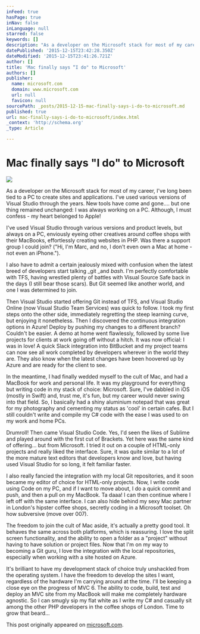 ```yaml
---
inFeed: true
hasPage: true
inNav: false
inLanguage: null
starred: false
keywords: []
description: "As a developer on the Microsoft stack for most of my career, I've long been tied to a PC to create sites and applications. I've used various versions of Visual Studio through the years. New tools have come and gone.... but one thing remained unchanged: I was always working on a PC. Although, I must confess - my heart belonged to Apple!"
datePublished: '2015-12-15T23:42:28.350Z'
dateModified: '2015-12-15T23:41:26.721Z'
author: []
title: 'Mac finally says “I do" to Microsoft'
authors: []
publisher:
  name: microsoft.com
  domain: www.microsoft.com
  url: null
  favicon: null
sourcePath: _posts/2015-12-15-mac-finally-says-i-do-to-microsoft.md
published: true
url: mac-finally-says-i-do-to-microsoft/index.html
_context: 'http://schema.org'
_type: Article

---
```

# Mac finally says "I do" to Microsoft
![](https://www.microsoft.com/en-gb/developers/images/articles/600x350/A2_600x350_709.jpg?v=1.0)

As a developer on the Microsoft stack for most of my career, I've long been tied to a PC to create sites and applications. I've used various versions of Visual Studio through the years. New tools have come and gone.... but one thing remained unchanged: I was always working on a PC. Although, I must confess - my heart belonged to Apple!

I've used Visual Studio through various versions and product levels, but always on a PC, enviously eyeing other creatives around coffee shops with their MacBooks, effortlessly creating websites in PHP. Was there a support group I could join? ("Hi, I'm Marc, and no, I don't even own a Mac at home - not even an iPhone.").

I also have to admit a certain jealously mixed with confusion when the latest breed of developers start talking _git _and _bash_. I'm perfectly comfortable with TFS, having wrestled plenty of battles with Visual Source Safe back in the days (I still bear those scars). But Git seemed like another world, and one I was determined to join.

Then Visual Studio started offering Git instead of TFS, and Visual Studio Online (now Visual Studio Team Services) was quick to follow. I took my first steps onto the other side, immediately regretting the steep learning curve, but enjoying it nonetheless. Then I discovered the continuous integration options in Azure! Deploy by pushing my changes to a different branch? Couldn't be easier. A demo at home went flawlessly, followed by some live projects for clients at work going off without a hitch. It was now official: I was in love! A quick Slack integration into BitBucket and my project teams can now see all work completed by developers wherever in the world they are. They also know when the latest changes have been hoovered up by Azure and are ready for the client to see.

In the meantime, I had finally wedded myself to the cult of Mac, and had a MacBook for work and personal life. It was my playground for everything but writing code in my stack of choice: Microsoft. Sure, I've dabbled in iOS (mostly in Swift) and, trust me, it's fun, but my career would never swing into that field. So, I basically had a shiny aluminium notepad that was great for my photography and cementing my status as 'cool' in certain cafes. But I still couldn't write and compile my C\# code with the ease I was used to on my work and home PCs.

Drumroll! Then came Visual Studio Code. Yes, I'd seen the likes of Sublime and played around with the first cut of Brackets. Yet here was the same kind of offering... but from Microsoft. I tried it out on a couple of HTML-only projects and really liked the interface. Sure, it was quite similar to a lot of the more mature text editors that developers know and love, but having used Visual Studio for so long, it felt familiar faster.

I also really fancied the integration with my local Git repositories, and it soon became my editor of choice for HTML-only projects. Now, I write code using Code on my PC, and if I want to move about, I do a quick commit and push, and then a pull on my MacBook. Ta daaa! I can then continue where I left off with the same interface. I can also hide behind my sexy Mac partner in London's hipster coffee shops, secretly coding in a Microsoft toolset. Oh how subversive (move over 007).

The freedom to join the cult of Mac aside, it's actually a pretty good tool. It behaves the same across both platforms, which is reassuring. I love the split screen functionality, and the ability to open a folder as a "project" without having to have solution or project files. Now that I'm on my way to becoming a Git guru, I love the integration with the local repositories, especially when working with a site hosted on Azure.

It's brilliant to have my development stack of choice truly unshackled from the operating system. I have the freedom to develop the sites I want, regardless of the hardware I'm carrying around at the time. I'll be keeping a close eye on the progress of MVC 6\. The ability to code, build, test and deploy an MVC site from my MacBook will make me completely hardware agnostic. So I can smugly sip my flat white as I write my C\# and casually sit among the other PHP developers in the coffee shops of London. Time to grow that beard...

This post originally appeared on [microsoft.com][0].

[0]: https://www.microsoft.com/en-gb/developers/articles/week01dec15/mac-finally-says-i-do-to-microsoft/